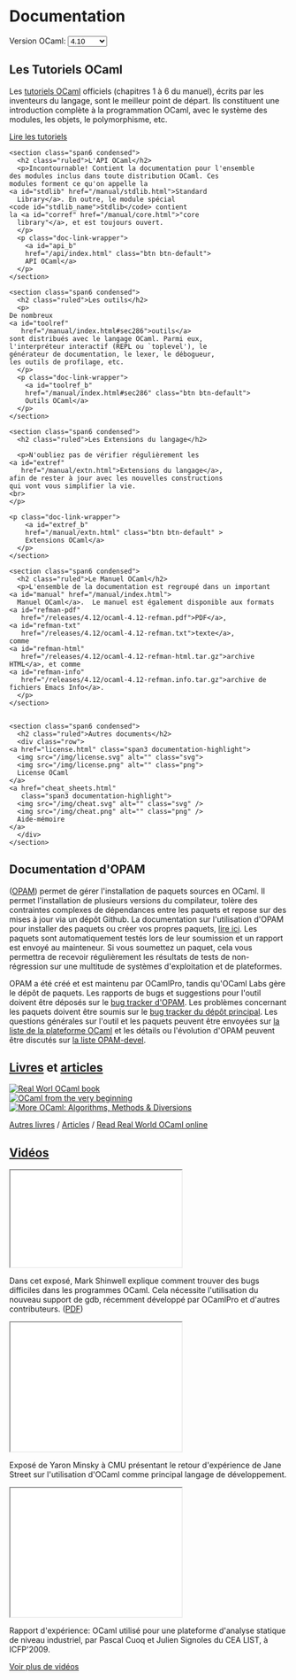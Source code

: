 <!-- ((! set title Docs !)) ((! set documentation !)) ((! set nobreadcrumb !)) -->

<div class="container">
  <h1>Documentation</h1>
  <div class="form-group">
    <form name="Versions">
      <label for="version-selector"
	     style="display:inline;">Version OCaml:</label>
      <select class="form-control" id="version-selector" name="selector"
	      style="width: 10ex;vertical-align: baseline;"
	      onChange="refresh()">
	<option>4.10</option>
      </select>
    </form>
  </div>

  <!-- this will fill-in the select above with all versions -->
  <script src="version_selector.js"></script>

  <div class="row">
    <section class="span6 condensed">
      <h2 class="ruled">Les Tutoriels OCaml</h2>
      <p>Les
	<a id="tutref"
	   href="/manual/index.html#sec6">tutoriels OCaml</a>
	officiels (chapitres 1 à 6 du manuel), écrits par les
	inventeurs du langage, sont le meilleur point de
	départ. Ils constituent une introduction complète à la
	programmation OCaml, avec le système des modules, les
	objets, le polymorphisme, etc.
    </p>
	<p class="doc-link-wrapper">
        <a id="tutref_b" href="/manual/index.html#sec6" class="btn btn-default">
			Lire les tutoriels</a>
	  </p>
    </section>

    <section class="span6 condensed">
      <h2 class="ruled">L'API OCaml</h2>
      <p>Incontournable! Contient la documentation pour l'ensemble
	des modules inclus dans toute distribution OCaml. Ces
	modules forment ce qu'on appelle la
	<a id="stdlib" href="/manual/stdlib.html">Standard
	  Library</a>. En outre, le module spécial
	<code id="stdlib_name">Stdlib</code> contient
	la <a id="corref" href="/manual/core.html">"core
	  library"</a>, et est toujours ouvert.
      </p>
	  <p class="doc-link-wrapper">
		<a id="api_b"
		href="/api/index.html" class="btn btn-default">
		API OCaml</a>
	  </p>
    </section>

    <section class="span6 condensed">
      <h2 class="ruled">Les outils</h2>
      <p>
	De nombreux
	<a id="toolref"
	   href="/manual/index.html#sec286">outils</a>
	sont distribués avec le langage OCaml. Parmi eux,
	l'interpréteur interactif (REPL ou `toplevel'), le
	générateur de documentation, le lexer, le débogueur,
	les outils de profilage, etc.
      </p>
	  <p class="doc-link-wrapper">
		<a id="toolref_b"
		href="/manual/index.html#sec286" class="btn btn-default">
		Outils OCaml</a>
	  </p>
    </section>

    <section class="span6 condensed">
      <h2 class="ruled">Les Extensions du langage</h2>

      <p>N'oubliez pas de vérifier régulièrement les
	<a id="extref"
	   href="/manual/extn.html">Extensions du langage</a>,
	afin de rester à jour avec les nouvelles constructions
	qui vont vous simplifier la vie.
	<br>
    </p>
	  
	<p class="doc-link-wrapper">
		<a id="extref_b"
		href="/manual/extn.html" class="btn btn-default" >
		Extensions OCaml</a>
	  </p>
    </section>

    <section class="span6 condensed">
      <h2 class="ruled">Le Manuel OCaml</h2>
      <p>L'ensemble de la documentation est regroupé dans un important
	<a id="manual" href="/manual/index.html">
	  Manuel OCaml</a>.  Le manuel est également disponible aux formats
	<a id="refman-pdf"
	   href="/releases/4.12/ocaml-4.12-refman.pdf">PDF</a>,
	<a id="refman-txt"
	   href="/releases/4.12/ocaml-4.12-refman.txt">texte</a>,
	comme
	<a id="refman-html"
	   href="/releases/4.12/ocaml-4.12-refman-html.tar.gz">archive HTML</a>, et comme
	<a id="refman-info"
	   href="/releases/4.12/ocaml-4.12-refman.info.tar.gz">archive de fichiers Emacs Info</a>.
      </p>
    </section>


    <section class="span6 condensed">
      <h2 class="ruled">Autres documents</h2>
      <div class="row">
	<a href="license.html" class="span3 documentation-highlight">
	  <img src="/img/license.svg" alt="" class="svg">
	  <img src="/img/license.png" alt="" class="png">
	  License OCaml
	</a>
	<a href="cheat_sheets.html"
	   class="span3 documentation-highlight">
	  <img src="/img/cheat.svg" alt="" class="svg" />
	  <img src="/img/cheat.png" alt="" class="png" />
	  Aide-mémoire
	</a>
      </div>
    </section>
  </div>



  <div class="row">
    <section class="span6 condensed">
      <h2 class="ruled">Documentation d'OPAM</h2>
      <p>(<a href="https://opam.ocaml.org">OPAM</a>) permet de gérer l'installation de paquets sources en OCaml. Il permet l'installation de plusieurs versions du compilateur, tolère des contraintes complexes de dépendances entre les paquets et repose sur des mises à jour via un dépôt Github. La documentation sur l'utilisation d'OPAM pour installer des paquets ou créer vos propres paquets, <a href="https://opam.ocaml.org/doc/Install.html">lire ici</a>. Les paquets sont automatiquement testés lors de leur soumission et un rapport est envoyé au mainteneur. Si vous soumettez un paquet, cela vous permettra de recevoir régulièrement les résultats de tests de non-régression sur une multitude de systèmes d'exploitation et de plateformes.</p>
      <p>OPAM a été créé et est maintenu par OCamlPro, tandis qu'OCaml Labs gère le dépôt de paquets. Les rapports de bugs et suggestions pour l'outil doivent être déposés sur le <a href="https://github.com/OCaml/opam/issues">bug tracker d'OPAM</a>. Les problèmes concernant les paquets doivent être soumis sur le <a href="https://github.com/OCaml/opam-repository/issues">bug tracker du dépôt principal</a>. Les questions générales sur l'outil et les paquets peuvent être envoyées sur <a href="http://lists.ocaml.org/listinfo/platform">la liste de la plateforme OCaml</a> et les détails ou l'évolution d'OPAM peuvent être discutés sur <a href="http://lists.ocaml.org/listinfo/opam-devel">la liste OPAM-devel</a>.</p>
    </section>
    <section class="span6 condensed">
      <h2 class="ruled"><a href="/learn/books.html">Livres</a> et <a href="/docs/papers.html">articles</a></h2>
      <div class="row">
	<div class="span2 documentation-book">
	  <a href="https://realworldocaml.org">
	    <img src="/img/real-world-ocaml.jpg" alt="Real Worl OCaml book">
	  </a>
	</div>
	<div class="span2 documentation-book">
	  <a href="http://ocaml-book.com">
	    <img src="/img/OCaml_from_beginning.png" alt="OCaml from the very beginning">
	  </a>
	</div>
	<div class="span2 documentation-book">
	  <a href="http://ocaml-book.com/more-ocaml-algorithms-methods-diversions/">
	    <img src="/img/more-ocaml-300-376.png" alt="More OCaml: Algorithms, Methods &amp; Diversions">
	  </a>
	</div>
      </div>
      <footer>
	<p><a href="/learn/books.html">Autres livres</a> / <a href="/docs/papers.html">Articles</a> / <a href="https://realworldocaml.org">Read Real World OCaml online</a></p>
      </footer>
    </section>

  </div>
  <div class="row">
    <section class="span12 condensed">
      <h2 class="ruled"><a href="/community/media.html">Vidéos</a></h2>
      <div class="row">
        <div class="span4">
          <p class="documentation-video">
	    <iframe width="310" height="175" src="//www.youtube.com/embed/NF2WpWnB-nk?feature=player_detailpage" allowfullscreen></iframe>
          </p>
          <p>Dans cet exposé, Mark Shinwell explique comment
	    trouver des bugs difficiles dans les programmes OCaml.
	    Cela nécessite l'utilisation du nouveau support de gdb,
	    récemment développé par OCamlPro et d'autres contributeurs.
	    (<a href="http://oud.ocaml.org/2012/slides/oud2012-paper5-slides.pdf"
	     >PDF</a>)</p>
        </div>
        <div class="span4">
          <p class="documentation-video">
            <iframe src="//player.vimeo.com/video/14317442?portrait=0&amp;color=ff9933" width="310" height="233" allowfullscreen></iframe>
          </p>
          <p>Exposé de Yaron Minsky à CMU présentant
	    le retour d'expérience de Jane Street sur l'utilisation d'OCaml comme
	    principal langage de développement.</p>
        </div>
        <div class="span4">
          <p class="documentation-video">
            <iframe src="//player.vimeo.com/video/6652523?portrait=0&amp;color=ff9933" width="310" height="233" allowfullscreen></iframe>
          </p>
          <p>Rapport d'expérience: OCaml utilisé pour une
	    plateforme d'analyse statique de niveau industriel, par
            Pascal Cuoq et Julien Signoles du CEA LIST, à ICFP'2009.</p>
        </div>
      </div>
      <footer>
        <p><a href="/community/media.html">Voir plus de vidéos</a></p>
      </footer>
    </section>
  </div>
</div>
